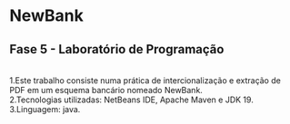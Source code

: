 # NewBank
## Fase 5 - Laboratório de Programação 

<br>1.Este trabalho consiste numa prática de intercionalização e extração de PDF em um esquema bancário nomeado NewBank.
<br>2.Tecnologias utilizadas: NetBeans IDE, Apache Maven e JDK 19.
<br>3.Linguagem: java.
